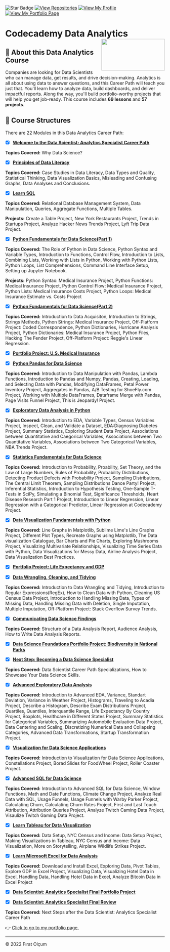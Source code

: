  ![Star Badge](https://img.shields.io/static/v1?label=%F0%9F%8C%9F&message=If%20Useful&style=style=flat&color=BC4E99)
 [![View Repositories](https://img.shields.io/badge/View-My_Repositories-blue?logo=GitHub)](https://github.com/firatolcum?tab=repositories)
[![View My Profile](https://img.shields.io/badge/View-My_Profile-green?logo=GitHub)](https://github.com/firatolcum) 
[![View My Portfolio Page](https://img.shields.io/badge/View-My_Portfolio-orange?logo=Port)](https://firatolcum.social/) 

# Codecademy Data Analytics <img src="https://github.com/firatolcum/Codecademy_Data_Analytics_Course/blob/master/16-Certificates/Codecademy.png" align="right" width="200" height=100 />

## 📣 About this Data Analytics Course
Companies are looking for Data Scientists who can manage data, get results, and drive decision-making. Analytics is all about using data to answer questions, and this Career Path will teach you just that. You'll learn how to analyze data, build dashboards, and deliver impactful reports. Along the way, you'll build portfolio-worthy projects that will help you get job-ready. This course includes **69 lessons** and **57 projects**.

## 📂 Course Structures

There are 22 Modules in this Data Analytics Career Path:

- [x] [__Welcome to the Data Scientist: Analytics Specialist Career Path__]()

**Topics Covered:** Why Data Science?

- [x] [__Principles of Data Literacy__]()

**Topics Covered:** Case Studies in Data Literacy, Data Types and Quality, Statistical Thinking,  Data Visualization Basics, Misleading and Confusing Graphs, Data Analyses and Conclusions.

- [X] [__Learn SQL__ ]()

**Topics Covered:** Relational Database Management System, Data Manipulation, Queries, Aggregate Functions, Multiple Tables.

**Projects:** Create a Table Project, New York Restaurants Project, Trends in Startups Project, Analyze Hacker News Trends Project, Lyft Trip Data Project.

- [x] [__Python Fundamentals for Data Science(Part 1)__]()

**Topics Covered:** The Role of Python in Data Science, Python Syntax and Variable Types, Introduction to Functions, Control Flow, Introduction to Lists, Combining Lists, Working with Lists in Python, Working with Python Lists, Python Loops, List Comprehensions, Command Line Interface Setup, Setting up Jupyter Notebook.

**Projects:** Python Syntax: Medical Insurance Project, Python Functions: Medical Insurance Project, Python Control Flow: Medical Insurance Project, Python Lists: Medical Insurance Costs Project, Python Loops: Medical Insurance Estimate vs. Costs Project

- [x] [__Python Fundamentals for Data Science(Part 2)__]()

**Topics Covered:** Introduction to Data Acquisiton, Introduction to Strings, Strings Methods, Python Strings: Medical Insurance Project, Off-Platform Project: Coded Correspondence, Python Dictionaries, Hurricane Analysis Project, Python Dictionaries: Medical Insurance Project, Python Files, Hacking The Fender Project, Off-Platform Project: Reggie's Linear Regression.

- [x] [__Portfolio Project: U.S. Medical Insurance__]()

- [x] [__Python Pandas for Data Science__]()

**Topics Covered:** Introduction to Data Manipulation with Pandas, Lambda Functions, Introduction to Pandas and Numpy, Pandas, Creating, Loading, and Selecting Data with Pandas, Modifying DataFrames, Petal Power Inventory Project, Aggregates in Pandas, A/B Testing for ShoeFly.com Project, Working with Multiple DataFrames, Dataframe Merge with Pandas, Page Visits Funnel Project, This is Jeopardy! Project.

- [x] [__Exploratory Data Analysis in Python__]()

**Topics Covered:** Introduction to EDA, Variable Types, Census Variables Project, Inspect, Clean, and Validate a Dataset, EDA:Diagnosing Diabetes Project, Summary Statistics, Exploring Student Data Project, Associations between Quantitative and Caegorical Variables, Associations between Two Quantitative Variables, Associations between Two Categorical Variables, NBA Trends Project.

- [x] [__Statistics Fundamentals for Data Science__]()

**Topics Covered:** Introduction to Probability, Proability, Set Theory, and the Law of Large Numbers, Rules of Probability, Probability Distributions, Detecting Product Defects with Probability Project, Sampling Distributions, The Central Limit Theorem, Sampling Distributions Dance Party! Project, Inferential Statistics, Introduction to Hypothesis Testing, One-Sample T-Tests in SciPy, Simulating a Binomial Test, Significance Thresholds, Heart Disease Research Part 1 Project, Introduction to Linear Regression, Linear Regression with a Categorical Predictor, Linear Regression at Codecademy Project.

- [x] [__Data Visualization Fundamentals with Python__]()

**Topics Covered:** Line Graphs in Matplotlib, Sublime Lime's Line Graphs Project, Different Plot Types, Recreate Graphs using Matplotlib, The Data visualization Catalogue, Bar Charts and Pie Charts, Exploring Mushrooms Project, Visualizing Multivariate Relationships, Visualizing Time Series Data with Python, Data Visualizations for Messy Data, Airline Analysis Project, Data Visualization Best Practices.

- [x] [__Portfolio Project: Life Expectancy and GDP__]()

- [x] [__Data Wrangling, Cleaning, and Tidying__]()

**Topics Covered:** Introduction to Data Wrangling and Tidying, Introduction to Regular Expressions(RegEx), How to Clean Data with Python, Cleaning US Census Data Project, Introduction to Handling Missing Data, Types of Missing Data, Handling Missing Data with Deletion, Single Imputation, Multiple Imputation, Off-Platform Project: Stack Overflow Survey Trends.

- [x] [__Communicating Data Science Findings__]()

**Topics Covered:** Structure of a Data Analysis Report, Audience Analysis, How to Write Data Analysis Reports.

- [x] [__Data Science Foundations Portfolio Project: Biodiversity in National Parks__]()

- [x] [__Next Step: Becoming a Data Science Specialist__]()

**Topics Covered:** Data Scientist Career Path Specializations, How to Showcase Your Data Science Skills.

- [x] [__Advanced Exploratory Data Analysis__]()

**Topics Covered:** Introduction to  Advanced EDA, Variance, Standart Deviation, Variance in Weather Project, Histograms, Traveling to Acadia Project, Describe a Histogram, Describe Exam Distributions Project, Quartiles, Quantiles, Interquantile Range, Life Expectancy By Country Project, Boxplots, Healthcare in Different States Project, Summary Statistics for Categorical Variables, Summarizing Automobile Evaluation Data Project, Data Centering and Scaling, Discretizing Numerical Data and Collapsing Categories, Advanced Data Transformations, Startup Transformation Project.

- [x] [__Visualization for Data Science Applications__]()

**Topics Covered:** Introduction to Visualization for Data Science Applications, Constellations Project, Borad Slides for FoodWheel Project, Roller Coaster Project.

- [x] [__Advanced SQL for Data Science__]()

**Topics Covered:** Introduction to Advanced SQL for Data Science, Window Functions, Math and Date Functions, Climate Change Project, Analyze Real Data with SQL, Usage Funnels, Usage Funnels with Warby Parker Project, Calculating Churn, Calculating Churn Rates Project, First and Last Touch Attribution, Attribution Queries Project, Analyze Twitch Caming Data Project, Visaulize Twitch Gaming Data Project.

- [x] [__Learn Tableau for Data Visualization__]()

**Topics Covered:** Data Setup, NYC Census and Income: Data Setup Project, Making Visualizations in Tableau, NYC Census and Income: Data Visualization, More on Storytelling, Airplane Wildlife Strikes Project.

- [x] [__Learn Microsoft Excel for Data Analysis__]()

**Topics Covered:** Download and Install Excel, Exploring Data, Pivot Tables, Explore GDP in Excel Project, Visualizing Data, Visualizing Hotel Data in Excel, Handling Data, Handling Hotel Data in Excel, Analyze Bitcoin Data in Excel Project

- [x] [__Data Scientist: Analytics Specialist Final Portfolio Project__]()

- [x] [__Data Scientist: Analytics Specialist Final Review__]()

**Topics Covered:** Next Steps after the Data Scientist: Analytics Specialist Career Path
















































👉 [Click to go to my portfolio page.](https://firatolcum.social/)

---
<p>&copy; 2022 Fırat Olçum </p>

